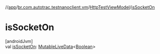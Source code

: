 //[app](../../../index.md)/[br.com.autotrac.testnanoclient.vm](../index.md)/[HttpTestViewModel](index.md)/[isSocketOn](is-socket-on.md)

# isSocketOn

[androidJvm]\
val [isSocketOn](is-socket-on.md): [MutableLiveData](https://developer.android.com/reference/kotlin/androidx/lifecycle/MutableLiveData.html)&lt;[Boolean](https://kotlinlang.org/api/latest/jvm/stdlib/kotlin/-boolean/index.html)&gt;
